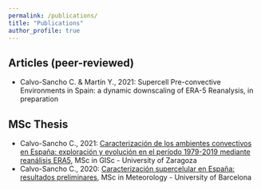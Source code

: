 ```yaml
---
permalink: /publications/
title: "Publications"
author_profile: true
---
```



Articles (peer-reviewed)
---------------

- Calvo-Sancho C. & Martín Y., 2021: Supercell Pre-convective Environments in Spain: a dynamic downscaling of ERA-5 Reanalysis, in preparation


MSc Thesis
---------------

- Calvo-Sancho C., 2021: [Caracterización de los ambientes convectivos en España: exploración y evolución en el período 1979-2019 mediante reanálisis ERA5](http://ccalvosa.github.io/files/CalvoSancho_Carlos_MasterThesis2021.pdf), MSc in GISc - University of Zaragoza
- Calvo-Sancho C., 2020: [Caracterización supercelular en España: resultados preliminares](http://ccalvosa.github.io/files/CalvoSanchoCarlos_MasterThesis2020.pdf), MSc in Meteorology - University of Barcelona
